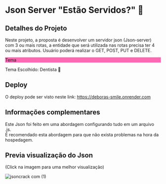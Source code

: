 #  Json Server "Estão Servidos?"  🦷 


## Detalhes do Projeto 
Neste projeto, a proposta é desenvolver um servidor json (Json-server) com 3 ou mais rotas,
a entidade que será utilizada nas rotas precisa ter 4 ou mais atributos.
Usuário poderá realizar o GET, POST, PUT e DELETE.

<p style="background-color: #ff69b4"> Tema </p> 
Tema Escolhido: Dentista  🦷 <br> 

## Deploy 
O deploy pode ser visto neste link: https://deboras-smile.onrender.com

## Informações complementares 
Este Json foi feito em uma abordagem configurando tudo em um arquivo .js. <br>
É recomendado esta abordagem para que não exista problemas na hora da hospedagem.

## Previa visualização do Json
(Click na imagem para uma melhor visualização)

![jsoncrack com (1)](https://user-images.githubusercontent.com/113525688/211557725-ca28eca4-623c-4f8f-8af6-201f7e2c0487.png)
